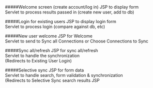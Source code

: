 #####Welcome screen (create account/log in)
JSP to display form 
<br />Servlet to process results passed in (create new user, add to db)

#####Login for existing users
JSP to display login form
<br />Servlet to process login (compare against db, etc)

#####New user welcome
JSP for Welcome
<br />Servlet to send to Sync all Connections or Choose Connections to Sync

#####Sync all/refresh
JSP for sync all/refresh
<br />Servlet to handle the synchronization
<br />(Redirects to Existing User Login)

#####Selective sync
JSP for form data
<br />Servlet to handle search, form validation & synchronization
<br />(Redirects to Selective Sync search results JSP
